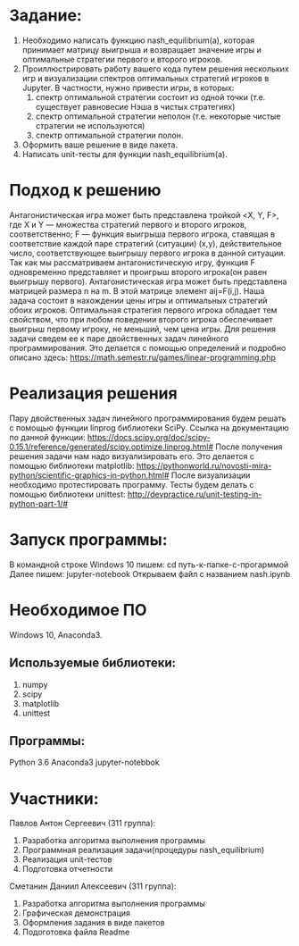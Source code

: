   # Задание:

  1. Необходимо написать функцию nash_equilibrium(a), которая принимает матрицу выигрыша и возвращает значение игры и оптимальные стратегии первого и второго игроков.
  2. Проиллюстрировать работу вашего кода путем решения нескольких игр и визуализации спектров оптимальных стратегий игроков в Jupyter.
     В частности, нужно привести игры, в которых:
     1. спектр оптимальной стратегии состоит из одной точки (т.е. существует равновесие Нэша в чистых стратегиях)
     2. спектр оптимальной стратегии неполон (т.е. некоторые чистые стратегии не используются)
     3. спектр оптимальной стратегии полон.
  3. Оформить ваше решение в виде пакета.
  4. Написать unit-тесты для функции nash_equilibrium(a).
  
  # Подход к решению
  
Антагонистическая игра может быть представлена тройкой <X, Y, F>, где X и Y — множества стратегий первого и второго игроков,   соответственно; F — функция выигрыша первого игрока, ставящая в соответствие каждой паре стратегий (ситуации) (x,y), действительное  число, соответствующее выигрышу первого игрока в данной ситуации. Так как мы рассматриваем антагонистическую игру, функция F одновременно представляет и проигрыш второго игрока(он равен выигрышу первого).
Антагонистическая игра может быть представлена матрицей размера n на m. В этой матрице элемент aij=F(i,j).
Наша задача состоит в нахождении цены игры и оптимальных стратегий обоих игроков. Оптимальная стратегия первого игрока обладает тем свойством, что при любом поведении второго игрока обеспечивает выигрыш первому игроку, не меньший, чем цена игры. Для решения задачи сведем ее к паре двойственных задач линейного программирования. Это делается с помощью определений и подробно описано здесь: https://math.semestr.ru/games/linear-programming.php
  # Реализация решения
  
 Пару двойственных задач линейного программирования будем решать с помощью функции linprog библиотеки SciPy.
 Ссылка на документацию по данной функции:
 https://docs.scipy.org/doc/scipy-0.15.1/reference/generated/scipy.optimize.linprog.html#
 После получения решения задачи нам надо визуализировать его. Это делается с помощью библиотеки matplotlib:  https://pythonworld.ru/novosti-mira-python/scientific-graphics-in-python.html#
 После визуализации необходимо протестировать программу. Тесты будем делать с помощью библиотеки unittest:
 http://devpractice.ru/unit-testing-in-python-part-1/#

  
  # Запуск программы:
  
   В командной строке Windows 10 пишем: cd путь-к-папке-с-прогарммой
   Далее пишем: jupyter-notebook
   Открываем файл с названием nash.ipynb
   
   # Необходимое ПО
   
   Windows 10, Anaconda3.
     
   ## Используемые библиотеки:
   1) numpy
   2) scipy
   3) matplotlib
   4) unittest
   
   ## Программы:
   Python 3.6
   Anaconda3
   jupyter-notebbok
   
   # Участники:
   Павлов Антон Сергеевич (311 группа):
   1) Разработка алгоритма выполнения программы
   2) Программная реализация задачи(процедуры nash_equilibrium)
   3) Реализация unit-тестов
   4) Подготовка отчетности
   
   Сметанин Даниил Алексеевич (311 группа):
   1) Разработка алгоритма выполнения программы
   2) Графическая демонстрация
   3) Оформления задания в виде пакетов
   4) Подоготовка файла Readme
